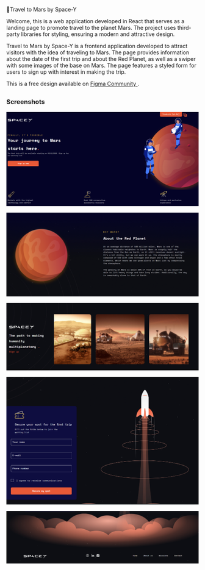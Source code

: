 🚀Travel to Mars by Space-Y

Welcome, this is a web application developed in React that serves as a landing page to promote travel to the planet Mars. The project uses third-party libraries for styling, ensuring a modern and attractive design.

Travel to Mars by Space-Y is a frontend application developed to attract visitors with the idea of traveling to Mars. The page provides information about the date of the first trip and about the Red Planet, as well as a swiper with some images of the base on Mars. The page features a styled form for users to sign up with interest in making the trip.

This is a free design available on <a href="https://www.figma.com/design/hR0VJxJ9NzDFwwrb6pu5cv/SpaceY---Figmentor-(Community)?node-id=45-647&t=Vd0zIkSNuV3EgdGI-0">Figma Community </a>.

##

### Screenshots

![screenshot-01](public/screenshots/screenshot-01.png)

![screenshot-01](public/screenshots/screenshot-02.png)

![screenshot-01](public/screenshots/screenshot-03.png)

![screenshot-01](public/screenshots/screenshot-04.png)

![screenshot-01](public/screenshots/screenshot-05.png)